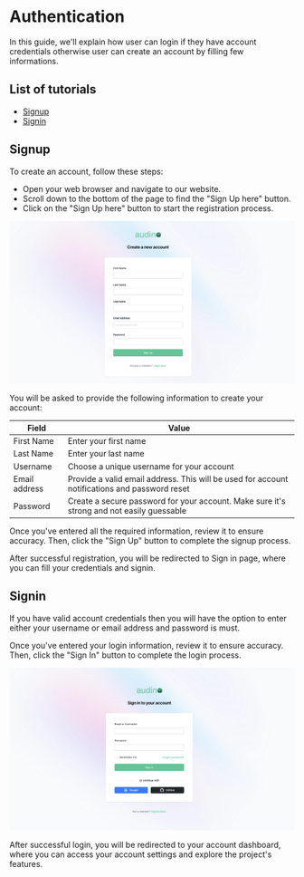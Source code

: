 
# Authentication

In this guide, we'll explain how user can login if they have account credentials otherwise user can create an account by filling few informations.
## List of tutorials

- [Signup](#signup)
- [Signin](#signin)

## Signup

To create an account, follow these steps:

- Open your web browser and navigate to our website.
- Scroll down to the bottom of the page to find the "Sign Up here" button.
- Click on the "Sign Up here" button to start the registration process.

![alt text](../assets/signup.png)


You will be asked to provide the following information to create your account:

| Field             | Value                                                                |
| ----------------- | ------------------------------------------------------------------ |
| First Name |  Enter your first name |
| Last Name |  Enter your last name  |
| Username |  Choose a unique username for your account |
| Email address | Provide a valid email address. This will be used for account notifications and password reset |
| Password | Create a secure password for your account. Make sure it's strong and not easily guessable |

Once you've entered all the required information, review it to ensure accuracy. Then, click the "Sign Up" button to complete the signup process.

After successful registration, you will be redirected to Sign in page, where you can fill your credentials and signin.
## Signin

If you have valid account credentials then you will have the option to enter either your username or email address and password is must.

Once you've entered your login information, review it to ensure accuracy. Then, click the "Sign In" button to complete the login process.

![alt text](../assets/login.png)

After successful login, you will be redirected to your account dashboard, where you can access your account settings and explore the project's features.